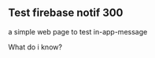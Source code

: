 <!DOCTYPE html>
<html>

<head>
	<link rel="manifest" href="manifest.json" />
</head>

<body>

<h2>Test firebase notif 300</h2>

<p>a simple web page to test in-app-message </p>

<p>What do i know?</p>

<script src="https://www.gstatic.com/firebasejs/8.3.2/firebase-app.js"></script>
<script src="https://www.gstatic.com/firebasejs/8.3.2/firebase-messaging.js"></script>


<script>

   var firebaseConfig = {
    apiKey: "AIzaSyDD2Z6QszCzx2uAoAMIv1yW3juQq7qJgEY",
    authDomain: "push-service-928e8.firebaseapp.com",
    projectId: "push-service-928e8",
    storageBucket: "push-service-928e8.appspot.com",
    messagingSenderId: "249606103679",
    appId: "1:249606103679:web:1e23c81d4a877525fa154a"
  };

  firebase.initializeApp(firebaseConfig);
  const messaging = firebase.messaging();

// Get registration token. Initially this makes a network call, once retrieved
// subsequent calls to getToken will return from cache.
messaging.getToken({ vapidKey: 'BNRi_2SkrzOyFt5FB_YK9iRW-Urtw5AdVNBwECBLqI0LOy3IQkyG3pTNKUG37HwAMgwpYwZZ_ZOdhclZiTYonvo' }).then((currentToken) => {
  if (currentToken) {
    // Send the token to your server and update the UI if necessary
    // ...
    console.log('currentToken: ',currentToken);
  } else {
    // Show permission request UI
    console.log('No registration token available. Request permission to generate one.');
    // ...
  }
}).catch((err) => {
  console.log('An error occurred while retrieving token. ', err);
  // ...
});

</script>

</body>
</html>
